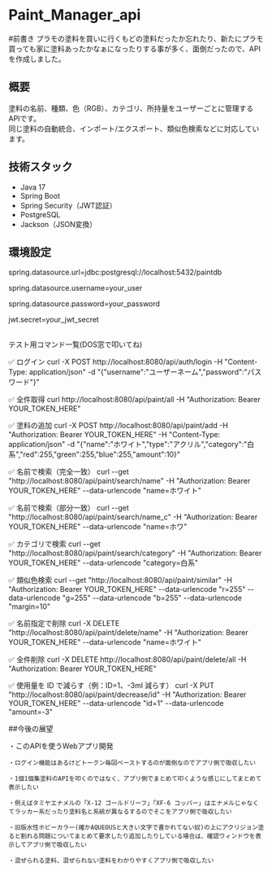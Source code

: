 # Paint_Manager_api

#前書き
  プラモの塗料を買いに行くもどの塗料だったか忘れたり、新たにプラモ買っても家に塗料あったかなぁになったりする事が多く、面倒だったので、APIを作成しました。

##  概要
塗料の名前、種類、色（RGB）、カテゴリ、所持量をユーザーごとに管理するAPIです。  
同じ塗料の自動統合、インポート/エクスポート、類似色検索などに対応しています。

## 技術スタック
- Java 17
- Spring Boot
- Spring Security（JWT認証）
- PostgreSQL
- Jackson（JSON変換）

## 環境設定
spring.datasource.url=jdbc:postgresql://localhost:5432/paintdb

spring.datasource.username=your_user

spring.datasource.password=your_password

jwt.secret=your_jwt_secret

##
テスト用コマンド一覧(DOS窓で叩いてね)

✅ ログイン
curl -X POST http://localhost:8080/api/auth/login -H "Content-Type: application/json" -d "{\"username\":\"ユーザーネーム\",\"password\":\"パスワード\"}"

✅ 全件取得
curl http://localhost:8080/api/paint/all -H "Authorization: Bearer YOUR_TOKEN_HERE"

✅ 塗料の追加
curl -X POST http://localhost:8080/api/paint/add -H "Authorization: Bearer YOUR_TOKEN_HERE" -H "Content-Type: application/json" -d "{\"name\":\"ホワイト\",\"type\":\"アクリル\",\"category\":\"白系\",\"red\":255,\"green\":255,\"blue\":255,\"amount\":10}"

✅ 名前で検索（完全一致）
curl --get "http://localhost:8080/api/paint/search/name" -H "Authorization: Bearer YOUR_TOKEN_HERE" --data-urlencode "name=ホワイト"

✅ 名前で検索（部分一致）
curl --get "http://localhost:8080/api/paint/search/name_c" -H "Authorization: Bearer YOUR_TOKEN_HERE" --data-urlencode "name=ホワ"

✅ カテゴリで検索
curl --get "http://localhost:8080/api/paint/search/category" -H "Authorization: Bearer YOUR_TOKEN_HERE" --data-urlencode "category=白系"

✅ 類似色検索
curl --get "http://localhost:8080/api/paint/similar" -H "Authorization: Bearer YOUR_TOKEN_HERE" --data-urlencode "r=255" --data-urlencode "g=255" --data-urlencode "b=255" --data-urlencode "margin=10"

✅ 名前指定で削除
curl -X DELETE "http://localhost:8080/api/paint/delete/name" -H "Authorization: Bearer YOUR_TOKEN_HERE" --data-urlencode "name=ホワイト"

✅ 全件削除
curl -X DELETE http://localhost:8080/api/paint/delete/all -H "Authorization: Bearer YOUR_TOKEN_HERE"

✅ 使用量を ID で減らす（例：ID=1、-3ml 減らす）
curl -X PUT "http://localhost:8080/api/paint/decrease/id" -H "Authorization: Bearer YOUR_TOKEN_HERE" --data-urlencode "id=1" --data-urlencode "amount=-3"


##今後の展望

  ・このAPIを使うWebアプリ開発
  
    ・ログイン機能はあるけどトークン毎回ペーストするのが面倒なのでアプリ側で吸収したい
    
    ・1個1個集塗料のAPIを叩くのではなく、アプリ側でまとめて叩くような感じにしてまとめて表示したい
    
    ・例えばタミヤエナメルの「X-12 ゴールドリーフ」「XF-6 コッパー」はエナメルじゃなくてラッカー系だったり塗料名と系統が異なるするのでそこをアプリ側で吸収したい
    
    ・旧版水性ホビーカラー(確かAQUEOUSと大きい文字で書かれてない奴)の上にアクリジョン塗ると割れる問題についてまとめて要求したり追加したりしている場合は、確認ウィンドウを表示してアプリ側で吸収したい
    
    ・混ぜられる塗料、混ぜられない塗料をわかりやすくアプリ側で吸収したい
